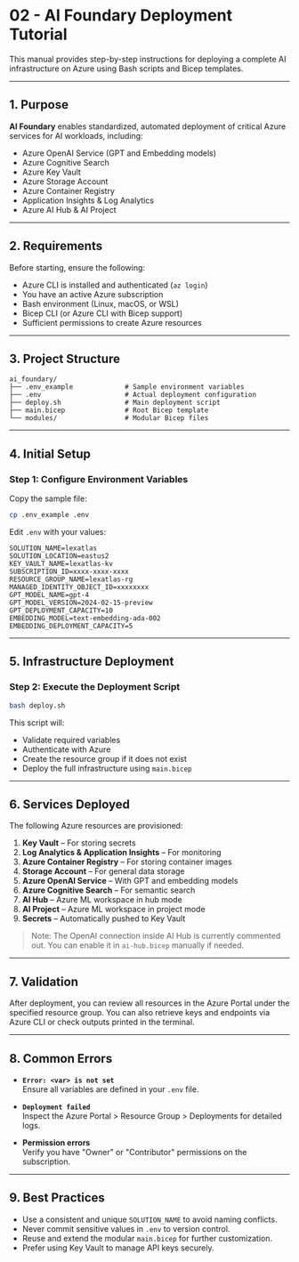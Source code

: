 # 02 - AI Foundary Deployment Tutorial

This manual provides step-by-step instructions for deploying a complete AI infrastructure on Azure using Bash scripts and Bicep templates.

---

## 1. Purpose

**AI Foundary** enables standardized, automated deployment of critical Azure services for AI workloads, including:

- Azure OpenAI Service (GPT and Embedding models)
- Azure Cognitive Search
- Azure Key Vault
- Azure Storage Account
- Azure Container Registry
- Application Insights & Log Analytics
- Azure AI Hub & AI Project

---

## 2. Requirements

Before starting, ensure the following:

- Azure CLI is installed and authenticated (`az login`)
- You have an active Azure subscription
- Bash environment (Linux, macOS, or WSL)
- Bicep CLI (or Azure CLI with Bicep support)
- Sufficient permissions to create Azure resources

---

## 3. Project Structure

```
ai_foundary/
├── .env_example             # Sample environment variables
├── .env                     # Actual deployment configuration
├── deploy.sh                # Main deployment script
├── main.bicep               # Root Bicep template
└── modules/                 # Modular Bicep files
```

---

## 4. Initial Setup

### Step 1: Configure Environment Variables

Copy the sample file:

```bash
cp .env_example .env
```

Edit `.env` with your values:

```env
SOLUTION_NAME=lexatlas
SOLUTION_LOCATION=eastus2
KEY_VAULT_NAME=lexatlas-kv
SUBSCRIPTION_ID=xxxx-xxxx-xxxx
RESOURCE_GROUP_NAME=lexatlas-rg
MANAGED_IDENTITY_OBJECT_ID=xxxxxxxx
GPT_MODEL_NAME=gpt-4
GPT_MODEL_VERSION=2024-02-15-preview
GPT_DEPLOYMENT_CAPACITY=10
EMBEDDING_MODEL=text-embedding-ada-002
EMBEDDING_DEPLOYMENT_CAPACITY=5
```

---

## 5. Infrastructure Deployment

### Step 2: Execute the Deployment Script

```bash
bash deploy.sh
```

This script will:

- Validate required variables
- Authenticate with Azure
- Create the resource group if it does not exist
- Deploy the full infrastructure using `main.bicep`

---

## 6. Services Deployed

The following Azure resources are provisioned:

1. **Key Vault** – For storing secrets
2. **Log Analytics & Application Insights** – For monitoring
3. **Azure Container Registry** – For storing container images
4. **Storage Account** – For general data storage
5. **Azure OpenAI Service** – With GPT and embedding models
6. **Azure Cognitive Search** – For semantic search
7. **AI Hub** – Azure ML workspace in hub mode
8. **AI Project** – Azure ML workspace in project mode
9. **Secrets** – Automatically pushed to Key Vault

> Note: The OpenAI connection inside AI Hub is currently commented out. You can enable it in `ai-hub.bicep` manually if needed.

---

## 7. Validation

After deployment, you can review all resources in the Azure Portal under the specified resource group. You can also retrieve keys and endpoints via Azure CLI or check outputs printed in the terminal.

---

## 8. Common Errors

- **`Error: <var> is not set`**  
  Ensure all variables are defined in your `.env` file.

- **`Deployment failed`**  
  Inspect the Azure Portal > Resource Group > Deployments for detailed logs.

- **Permission errors**  
  Verify you have "Owner" or "Contributor" permissions on the subscription.

---

## 9. Best Practices

- Use a consistent and unique `SOLUTION_NAME` to avoid naming conflicts.
- Never commit sensitive values in `.env` to version control.
- Reuse and extend the modular `main.bicep` for further customization.
- Prefer using Key Vault to manage API keys securely.
 